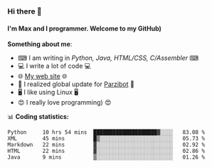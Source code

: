 ### Hi there 👋
#### I'm Max and I programmer. Welcome to my GitHub)

**Something about me**:
- ⌨ I am writing in _Python, Java, HTML/CSS, C/Assembler_ ⌨
- 💻 I write a lot of code 💻
- 🌐 [My web site](https://merive.herokuapp.com/) 🌐
- 💾 I realized global update for [Parzibot](https://github.com/merive/Parzibot) 💾
- 🖥️ I like using Linux 🖥️
- 😍 I really love programming) 😍

📊 **Coding statistics:**
<!--START_SECTION:waka-->
```text
Python     10 hrs 54 mins  ████████████████████▓░░░░   83.08 % 
XML        45 mins         █▒░░░░░░░░░░░░░░░░░░░░░░░   05.73 % 
Markdown   22 mins         ▓░░░░░░░░░░░░░░░░░░░░░░░░   02.92 % 
HTML       22 mins         ▓░░░░░░░░░░░░░░░░░░░░░░░░   02.86 % 
Java       9 mins          ▒░░░░░░░░░░░░░░░░░░░░░░░░   01.26 % 
```
<!--END_SECTION:waka-->
